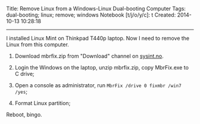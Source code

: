Title: Remove Linux from a Windows-Linux Dual-booting Computer
Tags: dual-booting; linux; remove; windows
Notebook [t/j/o/y/c]: t
Created: 2014-10-13 10:28:18

------

I installed Linux Mint on Thinkpad T440p laptop. Now I need to remove the Linux from this computer.

1. Download mbrfix.zip from "Download" channel on [sysint.no](http://www.sysint.no/).

1. Login the Windows on the laptop, unzip mbrfix.zip, copy MbrFix.exe to C drive;

1. Open a console as administrator, run `MbrFix /drive 0 fixmbr /win7 /yes`;

1. Format Linux partition;

Reboot, bingo.
